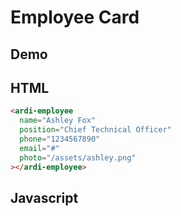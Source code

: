 # Employee Card

## Demo

<ardi-employee name="Ashley Fox" position="Chief Technical Officer" phone="1234567890" email="#" photo="/assets/ashley.png" style="max-width: 400px;"></ardi-employee>

## HTML

```html
<ardi-employee
  name="Ashley Fox"
  position="Chief Technical Officer"
  phone="1234567890"
  email="#"
  photo="/assets/ashley.png"
></ardi-employee>
```

## Javascript

[](../components/employee.js ':include')
